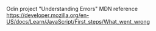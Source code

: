 Odin project "Understanding Errors" MDN reference
https://developer.mozilla.org/en-US/docs/Learn/JavaScript/First_steps/What_went_wrong